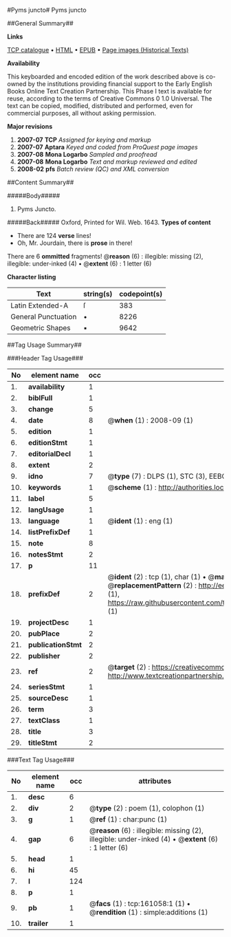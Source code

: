 #Pyms juncto#
Pyms juncto

##General Summary##

**Links**

[TCP catalogue](http://www.ota.ox.ac.uk/tcp/)  • 
[HTML](http://tei.it.ox.ac.uk/tcp/Texts-HTML/free/A91/A91414.html)  • 
[EPUB](http://tei.it.ox.ac.uk/tcp/Texts-EPUB/free/A91/A91414.epub) • 
[Page images (Historical Texts)](https://data.historicaltexts.jisc.ac.uk/view?pubId=eebo-99870700e&pageId=eebo-99870700e-161058-1)

**Availability**

This keyboarded and encoded edition of the
	       work described above is co-owned by the institutions
	       providing financial support to the Early English Books
	       Online Text Creation Partnership. This Phase I text is
	       available for reuse, according to the terms of Creative
	       Commons 0 1.0 Universal. The text can be copied,
	       modified, distributed and performed, even for
	       commercial purposes, all without asking permission.

**Major revisions**

1. __2007-07__ __TCP__ *Assigned for keying and markup*
1. __2007-07__ __Aptara__ *Keyed and coded from ProQuest page images*
1. __2007-08__ __Mona Logarbo__ *Sampled and proofread*
1. __2007-08__ __Mona Logarbo__ *Text and markup reviewed and edited*
1. __2008-02__ __pfs__ *Batch review (QC) and XML conversion*

##Content Summary##

#####Body#####

1. Pyms Juncto.

#####Back#####
Oxford, Printed for Wil. Web. 1643.
**Types of content**

  * There are 124 **verse** lines!
  * Oh, Mr. Jourdain, there is **prose** in there!

There are 6 **ommitted** fragments! 
 @__reason__ (6) : illegible: missing (2), illegible: under-inked (4)  •  @__extent__ (6) : 1 letter (6)

**Character listing**


|Text|string(s)|codepoint(s)|
|---|---|---|
|Latin Extended-A|ſ|383|
|General Punctuation|•|8226|
|Geometric Shapes|▪|9642|

##Tag Usage Summary##

###Header Tag Usage###

|No|element name|occ|attributes|
|---|---|---|---|
|1.|__availability__|1||
|2.|__biblFull__|1||
|3.|__change__|5||
|4.|__date__|8| @__when__ (1) : 2008-09 (1)|
|5.|__edition__|1||
|6.|__editionStmt__|1||
|7.|__editorialDecl__|1||
|8.|__extent__|2||
|9.|__idno__|7| @__type__ (7) : DLPS (1), STC (3), EEBO-CITATION (1), PROQUEST (1), VID (1)|
|10.|__keywords__|1| @__scheme__ (1) : http://authorities.loc.gov/ (1)|
|11.|__label__|5||
|12.|__langUsage__|1||
|13.|__language__|1| @__ident__ (1) : eng (1)|
|14.|__listPrefixDef__|1||
|15.|__note__|8||
|16.|__notesStmt__|2||
|17.|__p__|11||
|18.|__prefixDef__|2| @__ident__ (2) : tcp (1), char (1)  •  @__matchPattern__ (2) : ([0-9\-]+):([0-9IVX]+) (1), (.+) (1)  •  @__replacementPattern__ (2) : http://eebo.chadwyck.com/downloadtiff?vid=$1&page=$2 (1), https://raw.githubusercontent.com/textcreationpartnership/Texts/master/tcpchars.xml#$1 (1)|
|19.|__projectDesc__|1||
|20.|__pubPlace__|2||
|21.|__publicationStmt__|2||
|22.|__publisher__|2||
|23.|__ref__|2| @__target__ (2) : https://creativecommons.org/publicdomain/zero/1.0/ (1), http://www.textcreationpartnership.org/docs/. (1)|
|24.|__seriesStmt__|1||
|25.|__sourceDesc__|1||
|26.|__term__|3||
|27.|__textClass__|1||
|28.|__title__|3||
|29.|__titleStmt__|2||


###Text Tag Usage###

|No|element name|occ|attributes|
|---|---|---|---|
|1.|__desc__|6||
|2.|__div__|2| @__type__ (2) : poem (1), colophon (1)|
|3.|__g__|1| @__ref__ (1) : char:punc (1)|
|4.|__gap__|6| @__reason__ (6) : illegible: missing (2), illegible: under-inked (4)  •  @__extent__ (6) : 1 letter (6)|
|5.|__head__|1||
|6.|__hi__|45||
|7.|__l__|124||
|8.|__p__|1||
|9.|__pb__|1| @__facs__ (1) : tcp:161058:1 (1)  •  @__rendition__ (1) : simple:additions (1)|
|10.|__trailer__|1||
